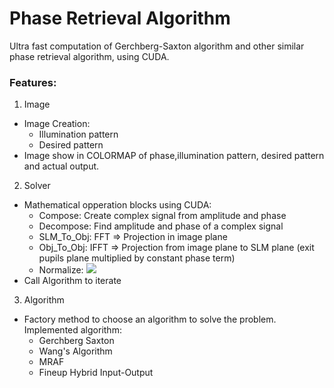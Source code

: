 # Phase Retrieval Algorithm

Ultra fast computation of Gerchberg-Saxton algorithm and other similar phase retrieval algorithm, using CUDA.
### Features:
1. Image
- Image Creation:
  - Illumination pattern
  - Desired pattern
- Image show in COLORMAP of phase,illumination pattern, desired pattern and actual output.
2. Solver
- Mathematical opperation blocks using CUDA:
  - Compose: Create complex signal from amplitude and phase
  - Decompose: Find amplitude and phase of a complex signal
  - SLM_To_Obj: FFT => Projection in image plane
  - Obj_To_Obj: IFFT => Projection from image plane to SLM plane (exit pupils plane multiplied by constant phase term)
  - Normalize: <img src="https://render.githubusercontent.com/render/math?math=u_{norm}=(u-u_{min})/(u_{max}-u_{min})">
- Call Algorithm to iterate
3. Algorithm
- Factory method to choose an algorithm to solve the problem. Implemented algorithm:
  - Gerchberg Saxton
  - Wang's Algorithm
  - MRAF
  - Fineup Hybrid Input-Output
